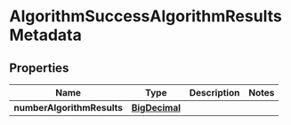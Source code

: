 
# AlgorithmSuccessAlgorithmResultsMetadata

## Properties
Name | Type | Description | Notes
------------ | ------------- | ------------- | -------------
**numberAlgorithmResults** | [**BigDecimal**](BigDecimal.md) |  | 



